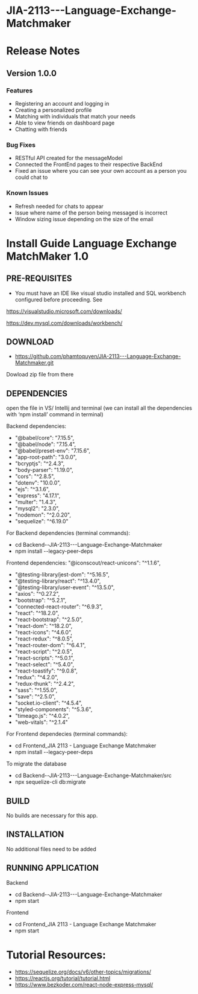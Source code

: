 # JIA-2113---Language-Exchange-Matchmaker

# Release Notes
## Version 1.0.0
### Features
* Registering an account and logging in
* Creating a personalized profile
* Matching with individuals that match your needs
* Able to view friends on dashboard page
* Chatting with friends 

### Bug Fixes
* RESTful API created for the messageModel
* Connected the FrontEnd pages to their respective BackEnd
* Fixed an issue where you can see your own account as a person you could chat to 

### Known Issues
* Refresh needed for chats to appear
* Issue where name of the person being messaged is incorrect
* Window sizing issue depending on the size of the email


# Install Guide Language Exchange MatchMaker 1.0 
## PRE-REQUISITES 
* You must have an IDE like visual studio installed and SQL workbench configured before proceeding. See 

https://visualstudio.microsoft.com/downloads/ 

https://dev.mysql.com/downloads/workbench/ 
## DOWNLOAD 
* https://github.com/phamtoquyen/JIA-2113---Language-Exchange-Matchmaker.git 

Dowload zip file from there 
## DEPENDENCIES 
open the file in VS/ Intellij and terminal (we can install all the dependencies with ‘npm install’ command in terminal) 

Backend dependencies: 
  * "@babel/core": "7.15.5",
  *  "@babel/node": "7.15.4",
  *  "@babel/preset-env": "7.15.6",
  *  "app-root-path": "3.0.0",
  *  "bcryptjs": "^2.4.3",
  *  "body-parser": "1.19.0",
  *  "cors": "^2.8.5",
  *  "dotenv": "10.0.0",
  *  "ejs": "^3.1.6",
  *  "express": "4.17.1",
  *  "multer": "1.4.3",
  *  "mysql2": "2.3.0",
  *  "nodemon": "^2.0.20",
  *  "sequelize": "^6.19.0"

For Backend dependencies (terminal commands): 
* cd Backend--JIA-2113---Language-Exchange-Matchmaker 
* npm install --legacy-peer-deps


Frontend dependencies: 
"@iconscout/react-unicons": "^1.1.6",
  *  "@testing-library/jest-dom": "^5.16.5",
  *  "@testing-library/react": "^13.4.0",
  *  "@testing-library/user-event": "^13.5.0",
  *  "axios": "^0.27.2",
  *  "bootstrap": "^5.2.1",
  *  "connected-react-router": "^6.9.3",
  *  "react": "^18.2.0",
  *  "react-bootstrap": "^2.5.0",
  *  "react-dom": "^18.2.0",
  *  "react-icons": "^4.6.0",
  *  "react-redux": "^8.0.5",
  *  "react-router-dom": "^6.4.1",
  *  "react-script": "^2.0.5",
  *  "react-scripts": "^5.0.1",
  *  "react-select": "^5.4.0",
  *  "react-toastify": "^9.0.8",
  *  "redux": "^4.2.0",
  *  "redux-thunk": "^2.4.2",
  *  "sass": "^1.55.0",
  *  "save": "^2.5.0",
  *  "socket.io-client": "^4.5.4",
  *  "styled-components": "^5.3.6",
  *  "timeago.js": "^4.0.2",
  *  "web-vitals": "^2.1.4"


For Frontend dependecies (terminal commands): 

* cd Frontend_JIA 2113 - Language Exchange Matchmaker 
* npm install --legacy-peer-deps

To migrate the database 
* cd Backend--JIA-2113---Language-Exchange-Matchmaker/src 
* npx sequelize-cli db:migrate 
 
## BUILD 
No builds are necessary for this app.
## INSTALLATION 
No additional files need to be added 

## RUNNING APPLICATION
Backend
* cd Backend--JIA-2113---Language-Exchange-Matchmaker 
* npm start

Frontend
* cd Frontend_JIA 2113 - Language Exchange Matchmaker 
* npm start

# Tutorial Resources: 

* https://sequelize.org/docs/v6/other-topics/migrations/ 
* https://reactjs.org/tutorial/tutorial.html 
* https://www.bezkoder.com/react-node-express-mysql/ 

 
